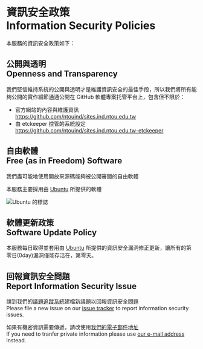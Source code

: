 # 資訊安全政策<br />Information Security Policies
本服務的資訊安全政策如下：

## 公開與透明<br />Openness  and Transparency
我們堅信維持系統的公開與透明才是維護資訊安全的最佳手段，所以我們將所有能夠公開的實作細節通通公開在 GitHub 軟體專案托管平台上，包含但不限於：

* 官方網站的內容與維護資訊  
<https://github.com/ntouind/sites.ind.ntou.edu.tw>
* 由 etckeeper 控管的系統設定  
<https://github.com/ntouind/sites.ind.ntou.edu.tw-etckeeper>

## 自由軟體<br />Free (as in Freedom) Software
我們盡可能地使用開放來源碼能夠被公開審閱的自由軟體

本服務主要採用由 [Ubuntu](http://ubuntu.com) 所提供的軟體

![Ubuntu 的標誌](assets/pictures/Ubuntu%20logo%28Orange%20background%29/ubuntu-logo14.png)

## 軟體更新政策<br />Software Update Policy
本服務每日取得並套用由 [Ubuntu](http://ubuntu.com) 所提供的資訊安全漏洞修正更新，讓所有的第零日(0day)漏洞僅能存活在，第零天。

## 回報資訊安全問題<br />Report Information Security Issue
請到我們的[議題追蹤系統](https://github.com/ntouind/sites.ind.ntou.edu.tw/issues)建檔新議題以回報資訊安全問題    
Please file a new issue on our [issue tracker](https://github.com/ntouind/sites.ind.ntou.edu.tw/issues) to report information security issues.

如果有機密資訊需要傳遞，請改使用[我們的電子郵件地址](mailto:ntouind@gmail.com)  
If you need to tranfer private information please use [our e-mail address](mailto:ntouind@gmail.com) instead.
